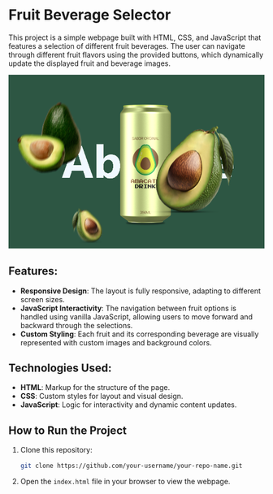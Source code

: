 # Fruit Beverage Selector

This project is a simple webpage built with HTML, CSS, and JavaScript that features a selection of different fruit beverages. The user can navigate through different fruit flavors using the provided buttons, which dynamically update the displayed fruit and beverage images.

![Fruit Beverage Preview](img/imagevew.png)

## Features:
- **Responsive Design**: The layout is fully responsive, adapting to different screen sizes.
- **JavaScript Interactivity**: The navigation between fruit options is handled using vanilla JavaScript, allowing users to move forward and backward through the selections.
- **Custom Styling**: Each fruit and its corresponding beverage are visually represented with custom images and background colors.

## Technologies Used:
- **HTML**: Markup for the structure of the page.
- **CSS**: Custom styles for layout and visual design.
- **JavaScript**: Logic for interactivity and dynamic content updates.

## How to Run the Project
1. Clone this repository:
    ```bash
    git clone https://github.com/your-username/your-repo-name.git
    ```
2. Open the `index.html` file in your browser to view the webpage.
